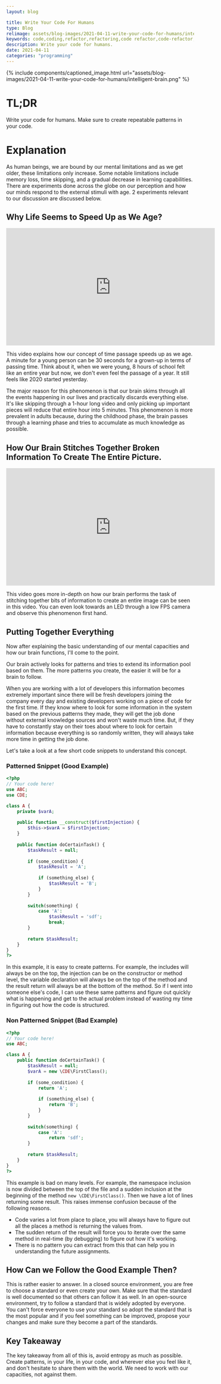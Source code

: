 ```yaml
---
layout: blog

title: Write Your Code For Humans
type: Blog
relimage: assets/blog-images/2021-04-11-write-your-code-for-humans/intelligent-brain.png
keywords: code,coding,refactor,refactoring,code refactor,code-refactor,humans,human,programming,tech,technology,software development,software,developer,development
description: Write your code for humans.
date: 2021-04-11
categories: "programming"
---
```


{% include components/captioned_image.html url="assets/blog-images/2021-04-11-write-your-code-for-humans/intelligent-brain.png" %}

# TL;DR

Write your code for humans. Make sure to create repeatable patterns in your code.

# Explanation

As human beings, we are bound by our mental limitations and as we get older, these limitations only increase. Some notable limitations include memory loss, time skipping, and a gradual decrease in learning capabilities.
There are experiments done across the globe on our perception and how our minds respond to the external stimuli with age. 2 experiments relevant to our discussion are discussed below.

## Why Life Seems to Speed Up as We Age?

<div style="text-align: center;">
    <iframe width="560" height="315" src="https://www.youtube.com/embed/aIx2N-viNwY" title="YouTube video player" frameborder="0" allow="accelerometer; autoplay; clipboard-write; encrypted-media; gyroscope; picture-in-picture" allowfullscreen></iframe>
</div>

This video explains how our concept of time passage speeds up as we age. A minute for a young person can be 30 seconds for a grown-up in terms of passing time. Think about it, when we were young, 8 hours of school felt like an entire year but now, we don't even feel the passage of a year. It still feels like 2020 started yesterday.

The major reason for this phenomenon is that our brain skims through all the events happening in our lives and practically discards everything else. It's like skipping through a 1-hour long video and only picking up important pieces will reduce that entire hour into 5 minutes. This phenomenon is more prevalent in adults because, during the childhood phase, the brain passes through a learning phase and tries to accumulate as much knowledge as possible.

## How Our Brain Stitches Together Broken Information To Create The Entire Picture.

<div style="text-align: center;">
    <iframe width="560" height="315" src="https://www.youtube.com/embed/_FlV6pgwlrk" title="YouTube video player" frameborder="0" allow="accelerometer; autoplay; clipboard-write; encrypted-media; gyroscope; picture-in-picture" allowfullscreen></iframe>
</div>

This video goes more in-depth on how our brain performs the task of stitching together bits of information to create an entire image can be seen in this video. You can even look towards an LED through a low FPS camera and observe this phenomenon first hand.

## Putting Together Everything

Now after explaining the basic understanding of our mental capacities and how our brain functions, I'll come to the point.

Our brain actively looks for patterns and tries to extend its information pool based on them. The more patterns you create, the easier it will be for a brain to follow.

When you are working with a lot of developers this information becomes extremely important since there will be fresh developers joining the company every day and existing developers working on a piece of code for the first time. If they know where to look for some information in the system based on the previous patterns they made, they will get the job done without external knowledge sources and won't waste much time. But, if they have to constantly stay on their toes about where to look for certain information because everything is so randomly written, they will always take more time in getting the job done.

Let's take a look at a few short code snippets to understand this concept.

### Patterned Snippet (Good Example)

```php
<?php
// Your code here!
use ABC;
use CDE;

class A {
    private $varA;
    
    public function __construct($firstInjection) {
        $this->$varA = $firstInjection;
    }
    
    public function doCertainTask() {
        $taskResult = null;
        
        if (some_condition) {
            $taskResult = 'A';
            
            if (something_else) {
                $taskResult = 'B';
            }
        }
        
        switch(something) {
            case 'A':
                $taskResult = 'sdf';
                break;
        }
        
        return $taskResult;
    }
}
?>
```

In this example, it is easy to create patterns. For example, the includes will always be on the top, the injection can be on the constructor or method level, the variable declaration will always be on the top of the method and the result return will always be at the bottom of the method. So if I went into someone else's code, I can use these same patterns and figure out quickly what is happening and get to the actual problem instead of wasting my time in figuring out how the code is structured.

### Non Patterned Snippet (Bad Example)

```php
<?php
// Your code here!
use ABC;

class A {
    public function doCertainTask() {
        $taskResult = null;
        $varA = new \CDE\FirstClass();
        
        if (some_condition) {
            return 'A';
            
            if (something_else) {
                return 'B';
            }
        }
        
        switch(something) {
            case 'A':
                return 'sdf';
        }
        
        return $taskResult;
    }
}
?>
```

This example is bad on many levels. For example, the namespace inclusion is now divided between the top of the file and a sudden inclusion at the beginning of the method `new \CDE\FirstClass()`. Then we have a lot of lines returning some result. This raises immense confusion because of the following reasons.

- Code varies a lot from place to place, you will always have to figure out all the places a method is returning the values from.
- The sudden return of the result will force you to iterate over the same method in real-time (by debugging) to figure out how it's working. 
- There is no pattern you can extract from this that can help you in understanding the future assignments.

## How Can we Follow the Good Example Then?

This is rather easier to answer. In a closed source environment, you are free to choose a standard or even create your own. Make sure that the standard is well documented so that others can follow it as well. In an open-source environment, try to follow a standard that is widely adopted by everyone. You can't force everyone to use your standard so adopt the standard that is the most popular and if you feel something can be improved, propose your changes and make sure they become a part of the standards.

## Key Takeaway

The key takeaway from all of this is, avoid entropy as much as possible. Create patterns, in your life, in your code, and wherever else you feel like it, and don't hesitate to share them with the world. We need to work with our capacities, not against them.